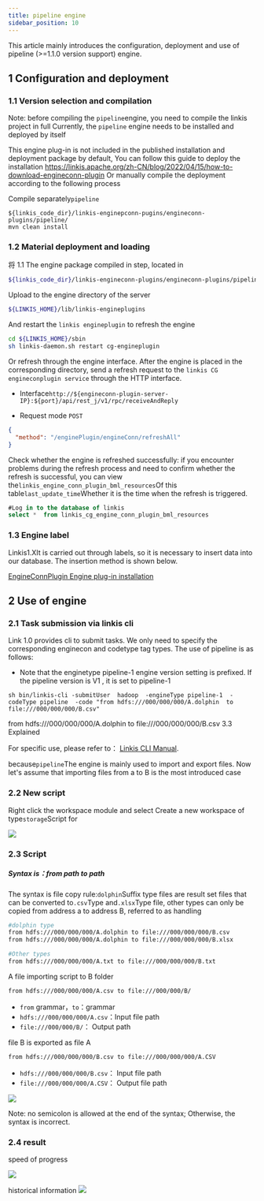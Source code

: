 ```yaml
---
title: pipeline engine
sidebar_position: 10
---
```


This article mainly introduces the configuration, deployment and use of pipeline (>=1.1.0 version support) engine.


## 1 Configuration and deployment

### 1.1 Version selection and compilation
Note: before compiling the `pipeline`engine, you need to compile the linkis project in full
Currently, the `pipeline` engine needs to be installed and deployed by itself

This engine plug-in is not included in the published installation and deployment package by default,
You can follow this guide to deploy the installation https://linkis.apache.org/zh-CN/blog/2022/04/15/how-to-download-engineconn-plugin
Or manually compile the deployment according to the following process

Compile separately`pipeline` 

```
${linkis_code_dir}/linkis-enginepconn-pugins/engineconn-plugins/pipeline/
mvn clean install
```

### 1.2 Material deployment and loading

将 1.1 The engine package compiled in step, located in

```bash
${linkis_code_dir}/linkis-engineconn-plugins/engineconn-plugins/pipeline/target/out/pipeline
```
Upload to the engine directory of the server

```bash 
${LINKIS_HOME}/lib/linkis-engineplugins
```

And restart the `linkis engineplugin` to refresh the engine
```bash
cd ${LINKIS_HOME}/sbin
sh linkis-daemon.sh restart cg-engineplugin
```
Or refresh through the engine interface. After the engine is placed in the corresponding directory, send a refresh request to the `linkis CG engineconplugin service` through the HTTP interface.
- Interface`http://${engineconn-plugin-server-IP}:${port}/api/rest_j/v1/rpc/receiveAndReply`

- Request mode `POST`

```json
{
  "method": "/enginePlugin/engineConn/refreshAll"
}
```
Check whether the engine is refreshed successfully: if you encounter problems during the refresh process and need to confirm whether the refresh is successful, you can view the`linkis_engine_conn_plugin_bml_resources`Of this table`last_update_time`Whether it is the time when the refresh is triggered.

```sql
#Log in to the database of linkis
select *  from linkis_cg_engine_conn_plugin_bml_resources
```

### 1.3 Engine label

Linkis1.XIt is carried out through labels, so it is necessary to insert data into our database. The insertion method is shown below.

[EngineConnPlugin Engine plug-in installation](../deployment/engine-conn-plugin-installation) 


## 2 Use of engine

### 2.1 Task submission via linkis cli

Link 1.0 provides cli to submit tasks. We only need to specify the corresponding enginecon and codetype tag types. The use of pipeline is as follows:
- Note that the enginetype pipeline-1 engine version setting is prefixed. If the pipeline version is V1 , it is set to pipeline-1 
```shell
sh bin/linkis-cli -submitUser  hadoop  -engineType pipeline-1  -codeType pipeline  -code "from hdfs:///000/000/000/A.dolphin  to file:///000/000/000/B.csv"
```
from hdfs:///000/000/000/A.dolphin  to file:///000/000/000/B.csv 3.3 Explained

For specific use, please refer to： [Linkis CLI Manual](../user-guide/linkiscli-manual.md).

because`pipeline`The engine is mainly used to import and export files. Now let's assume that importing files from a to B is the most introduced case

### 2.2 New script
Right click the workspace module and select Create a new workspace of type`storage`Script for

![](/Images-zh/EngineConnNew/new_pipeline_script.png)

### 2.3 Script

##### Syntax is：from path to path

The syntax is file copy rule:`dolphin`Suffix type files are result set files that can be converted to`.csv`Type and`.xlsx`Type file, other types can only be copied from address a to address B, referred to as handling

```bash
#dolphin type
from hdfs:///000/000/000/A.dolphin to file:///000/000/000/B.csv
from hdfs:///000/000/000/A.dolphin to file:///000/000/000/B.xlsx

#Other types
from hdfs:///000/000/000/A.txt to file:///000/000/000/B.txt
```


A file importing script to B folder
```bash
from hdfs:///000/000/000/A.csv to file:///000/000/B/
```
- `from` grammar，`to`：grammar
- `hdfs:///000/000/000/A.csv`：Input file path
- `file:///000/000/B/`： Output path

file B is exported as file A
```bash
from hdfs:///000/000/000/B.csv to file:///000/000/000/A.CSV
```
- `hdfs:///000/000/000/B.csv`： Input file path
- `file:///000/000/000/A.CSV`： Output file path

![](/Images-zh/EngineConnNew/to_write.png)

Note: no semicolon is allowed at the end of the syntax; Otherwise, the syntax is incorrect.

### 2.4 result
speed of progress

![](/Images-zh/EngineConnNew/job_state.png)

historical information
![](/Images-zh/EngineConnNew/historical_information.png)
